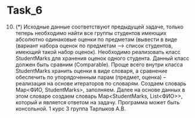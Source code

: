 # Task_6
10. (*) Исходные данные соответствуют предыдущей задаче, только теперь необходимо найти все группы студентов имеющих абсолютно одинаковые оценки по предметам (вывести в виде (вариант набора оценок по предметам –> список студентов, имеющий такой набор оценок). Необходимо реализовать класс StudentMarks для хранения оценок одного студента. Данный класс должен быть сравним (Comparable<StudentMarks>). Проще всего внутри класса StudentMarks хранить оценки в виде словаря, а сравнение обеспечить по упорядоченным парам (предмет, оценка) – реализация на основе итераторов по словарям. Создаем словарь Map<ФИО, StudentMarks>, заполняем. Далее на основе данных в этом словаре создаем словарь Map<StudentMarks, List<ФИО>>, который и является ответом на задачу. Программа может быть консольной.
1 курс 3 группа Тарлыков А.В.
